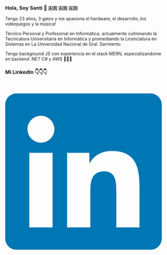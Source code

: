 ### Hola, Soy Santi 👋 🇦🇷 🇦🇷 🇦🇷

Tengo 23 años, 3 gatos y me apasiona el hardware, el desarrollo, los videojuegos y la música!

Técnico Personal y Profesional en Informática, actualmente culminando la Tecnicatura Universitaria en Informática y promediando la Licenciatura en Sistemas en La Universidad Nacional de Gral. Sarmiento

Tengo background JS con experiencia en el stack MERN, especializandome en backend .NET C# y AWS 📖🧑‍🎓

### Mi LinkedIn 👇👇👇

<a href="https://www.linkedin.com/in/santiago-uría/" target="blank"><svg xmlns="http://www.w3.org/2000/svg" viewBox="0 0 448 512"><!--!Font Awesome Free 6.6.0 by @fontawesome - https://fontawesome.com License - https://fontawesome.com/license/free Copyright 2024 Fonticons, Inc.--><path fill="#0077b5" d="M416 32H31.9C14.3 32 0 46.5 0 64.3v383.4C0 465.5 14.3 480 31.9 480H416c17.6 0 32-14.5 32-32.3V64.3c0-17.8-14.4-32.3-32-32.3zM135.4 416H69V202.2h66.5V416zm-33.2-243c-21.3 0-38.5-17.3-38.5-38.5S80.9 96 102.2 96c21.2 0 38.5 17.3 38.5 38.5 0 21.3-17.2 38.5-38.5 38.5zm282.1 243h-66.4V312c0-24.8-.5-56.7-34.5-56.7-34.6 0-39.9 27-39.9 54.9V416h-66.4V202.2h63.7v29.2h.9c8.9-16.8 30.6-34.5 62.9-34.5 67.2 0 79.7 44.3 79.7 101.9V416z"/></svg></a>
